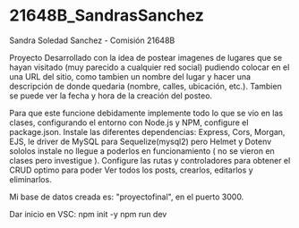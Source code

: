 # 21648B_SandrasSanchez

Sandra Soledad Sanchez - Comisión 21648B

Proyecto Desarrollado con la idea de postear imagenes de lugares que se hayan visitado (muy parecido a cualquier red social) pudiendo colocar en el una URL del sitio, como tambien un nombre del lugar y hacer una descripción de donde quedaria (nombre, calles, ubicación, etc.).
Tambien se puede ver la fecha y hora de la creación del posteo.

Para que este funcione debidamente implemente todo lo que se vio en las clases, configurando el entorno con Node.js y NPM, configure el package.json.
Instale las diferentes dependencias: Express, Cors, Morgan, EJS, le driver de MySQL para Sequelize(mysql2) pero Helmet y Dotenv sololos instale no llegue a poderlos en funcionamiento ( no se vieron en clases pero investigue ).
Configure las rutas y controladores para obtener el CRUD optimo para poder Ver todos los posts, crearlos, editarlos y eliminarlos.

Mi base de datos creada es: "proyectofinal", en el puerto 3000.

Dar inicio en VSC:
npm init -y
npm run dev
